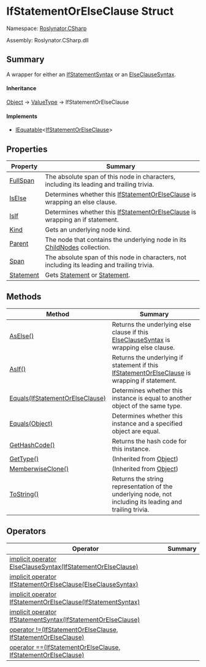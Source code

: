 # IfStatementOrElseClause Struct

Namespace: [Roslynator.CSharp](../README.md)

Assembly: Roslynator\.CSharp\.dll

## Summary

A wrapper for either an [IfStatementSyntax](https://docs.microsoft.com/en-us/dotnet/api/microsoft.codeanalysis.csharp.syntax.ifstatementsyntax) or an [ElseClauseSyntax](https://docs.microsoft.com/en-us/dotnet/api/microsoft.codeanalysis.csharp.syntax.elseclausesyntax)\.

#### Inheritance

[Object](https://docs.microsoft.com/en-us/dotnet/api/system.object) &#x2192; [ValueType](https://docs.microsoft.com/en-us/dotnet/api/system.valuetype) &#x2192; IfStatementOrElseClause

#### Implements

* [IEquatable](https://docs.microsoft.com/en-us/dotnet/api/system.iequatable-1)\<[IfStatementOrElseClause](./README.md)>

## Properties

| Property | Summary |
| -------- | ------- |
| [FullSpan](FullSpan/README.md) | The absolute span of this node in characters, including its leading and trailing trivia\. |
| [IsElse](IsElse/README.md) | Determines whether this [IfStatementOrElseClause](./README.md) is wrapping an else clause\. |
| [IsIf](IsIf/README.md) | Determines whether this [IfStatementOrElseClause](./README.md) is wrapping an if statement\. |
| [Kind](Kind/README.md) | Gets an underlying node kind\. |
| [Parent](Parent/README.md) | The node that contains the underlying node in its [ChildNodes](https://docs.microsoft.com/en-us/dotnet/api/microsoft.codeanalysis.syntaxnode.childnodes) collection\. |
| [Span](Span/README.md) | The absolute span of this node in characters, not including its leading and trailing trivia\. |
| [Statement](Statement/README.md) | Gets [Statement](https://docs.microsoft.com/en-us/dotnet/api/microsoft.codeanalysis.csharp.syntax.ifstatementsyntax.statement) or [Statement](https://docs.microsoft.com/en-us/dotnet/api/microsoft.codeanalysis.csharp.syntax.elseclausesyntax.statement)\. |

## Methods

| Method | Summary |
| ------ | ------- |
| [AsElse()](AsElse/README.md) | Returns the underlying else clause if this [ElseClauseSyntax](https://docs.microsoft.com/en-us/dotnet/api/microsoft.codeanalysis.csharp.syntax.elseclausesyntax) is wrapping else clause\. |
| [AsIf()](AsIf/README.md) | Returns the underlying if statement if this [IfStatementOrElseClause](./README.md) is wrapping if statement\. |
| [Equals(IfStatementOrElseClause)](Equals/README.md) | Determines whether this instance is equal to another object of the same type\. |
| [Equals(Object)](Equals/README.md) | Determines whether this instance and a specified object are equal\. |
| [GetHashCode()](GetHashCode/README.md) | Returns the hash code for this instance\. |
| [GetType()](https://docs.microsoft.com/en-us/dotnet/api/system.object.gettype) |  \(Inherited from [Object](https://docs.microsoft.com/en-us/dotnet/api/system.object)\) |
| [MemberwiseClone()](https://docs.microsoft.com/en-us/dotnet/api/system.object.memberwiseclone) |  \(Inherited from [Object](https://docs.microsoft.com/en-us/dotnet/api/system.object)\) |
| [ToString()](ToString/README.md) | Returns the string representation of the underlying node, not including its leading and trailing trivia\. |

## Operators

| Operator | Summary |
| -------- | ------- |
| [implicit operator ElseClauseSyntax(IfStatementOrElseClause)](op_Implicit/README.md) | |
| [implicit operator IfStatementOrElseClause(ElseClauseSyntax)](op_Implicit/README.md) | |
| [implicit operator IfStatementOrElseClause(IfStatementSyntax)](op_Implicit/README.md) | |
| [implicit operator IfStatementSyntax(IfStatementOrElseClause)](op_Implicit/README.md) | |
| [operator !=(IfStatementOrElseClause, IfStatementOrElseClause)](op_Inequality/README.md) | |
| [operator ==(IfStatementOrElseClause, IfStatementOrElseClause)](op_Equality/README.md) | |

